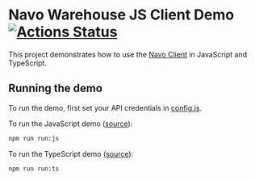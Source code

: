 # Navo Warehouse JS Client Demo [![Actions Status](https://github.com/navoio/warehouse-js-demo/workflows/Node%20CI/badge.svg)](https://github.com/navoio/warehouse-js-demo/actions)
This project demonstrates how to use the [Navo Client](https://github.com/navoio/warehouse-js) in JavaScript and TypeScript.

## Running the demo
To run the demo, first set your API credentials in [config.js](src/config.js).

To run the JavaScript demo ([source](src/js-demo.js)):
```bash
npm run run:js
```

To run the TypeScript demo ([source](src/ts-demo.ts)):
```bash
npm run run:ts
```